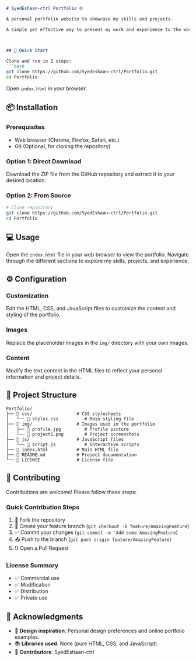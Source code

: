 ```markdown
# SyedEshaan-ctrl Portfolio 🌐

A personal portfolio website to showcase my skills and projects.

A simple yet effective way to present my work and experience to the world.



## 🚀 Quick Start

Clone and run in 2 steps:
```bash
git clone https://github.com/SyedEshaan-ctrl/Portfolio.git
cd Portfolio
```

Open `index.html` in your browser.

## 📦 Installation

### Prerequisites
- Web browser (Chrome, Firefox, Safari, etc.)
- Git (Optional, for cloning the repository)

### Option 1: Direct Download
Download the ZIP file from the GitHub repository and extract it to your desired location.

### Option 2: From Source
```bash
# Clone repository
git clone https://github.com/SyedEshaan-ctrl/Portfolio.git
cd Portfolio
```

## 💻 Usage

Open the `index.html` file in your web browser to view the portfolio. Navigate through the different sections to explore my skills, projects, and experience.

## ⚙️ Configuration

### Customization
Edit the HTML, CSS, and JavaScript files to customize the content and styling of the portfolio.

### Images
Replace the placeholder images in the `img/` directory with your own images.

### Content
Modify the text content in the HTML files to reflect your personal information and project details.

## 📁 Project Structure

```
Portfolio/
├── 📁 css/                 # CSS stylesheets
│   └── 📄 styles.css          # Main styling file
├── 📁 img/                 # Images used in the portfolio
│   ├── 📄 profile.jpg         # Profile picture
│   └── 📄 project1.png        # Project screenshots
├── 📁 js/                  # JavaScript files
│   └── 📄 script.js           # Interactive scripts
├── 📄 index.html           # Main HTML file
├── 📄 README.md            # Project documentation
└── 📄 LICENSE              # License file
```

## 🤝 Contributing

Contributions are welcome! Please follow these steps:

### Quick Contribution Steps
1. 🍴 Fork the repository
2. 🌟 Create your feature branch (`git checkout -b feature/AmazingFeature`)
3. ✅ Commit your changes (`git commit -m 'Add some AmazingFeature`)
4. 📤 Push to the branch (`git push origin feature/AmazingFeature`)
5. 🔃 Open a Pull Request

### License Summary
- ✅ Commercial use
- ✅ Modification
- ✅ Distribution
- ✅ Private use

## 🙏 Acknowledgments

- 🎨 **Design inspiration**: Personal design preferences and online portfolio examples.
- 📚 **Libraries used**: None (pure HTML, CSS, and JavaScript)
- 👥 **Contributors**: SyedEshaan-ctrl
```
